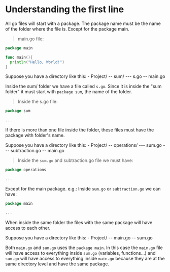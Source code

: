 # Understanding the first line

All go files will start with a package. The package name must be the name of the folder where the file is. Except for the package main.

> main.go file:

```go
package main

func main(){
  println("Hello, World!")
}
```

Suppose you have a directory like this:
\- Project/
\-- sum/
\--- s.go
\-- main.go

Inside the sum/ folder we have a file called `s.go`. Since it is inside the "sum folder" it must start with `package sum`, the name of the folder.

> Inside the s.go file:

```go
package sum

...
```

If there is more than one file inside the folder, these files must have the package with folder's name.

Suppose you have a directory like this:
\- Project/
\-- operations/
\--- sum.go
\--- subtraction.go
\-- main.go

> Inside the `sum.go` and subtraction.go file we must have:

```go
package operations

...
```

Except for the main package. e.g.: Inside `sum.go` or `subtraction.go` we can have:

```go
package main

...
```

When inside the same folder the files with the same package will have access to each other.

Suppose you have a directory like this:
\- Project/
\-- main.go
\-- sum.go

Both `main.go` and `sum.go` uses the `package main`. In this case the `main.go` file will have access to everything inside `sum.go` (variables, functions...) and `sum.go` will have access to everything inside `main.go` because they are at the same directory level and have the same package.
